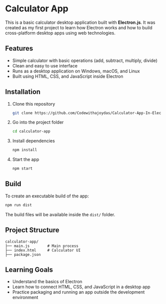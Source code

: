 # Calculator App

This is a basic calculator desktop application built with **Electron.js**.
It was created as my first project to learn how Electron works and how to build cross-platform desktop apps using web technologies.

## Features

* Simple calculator with basic operations (add, subtract, multiply, divide)
* Clean and easy to use interface
* Runs as a desktop application on Windows, macOS, and Linux
* Built using HTML, CSS, and JavaScript inside Electron

## Installation

1. Clone this repository

   ```bash
   git clone https://github.com/Codewithajoydas/Calculator-App-In-Electron.git
   ```
2. Go into the project folder

   ```bash
   cd calculator-app
   ```
3. Install dependencies

   ```bash
   npm install
   ```
4. Start the app

   ```bash
   npm start
   ```

## Build

To create an executable build of the app:

```bash
npm run dist
```

The build files will be available inside the `dist/` folder.

## Project Structure

```
calculator-app/
├── main.js        # Main process
├── index.html     # Calculator UI
├── package.json
```

## Learning Goals

* Understand the basics of Electron
* Learn how to connect HTML, CSS, and JavaScript in a desktop app
* Practice packaging and running an app outside the development environment
